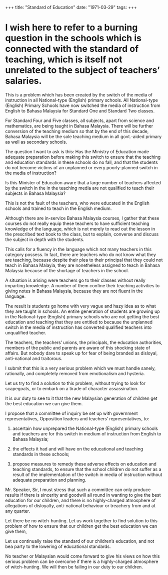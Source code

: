 +++ 
title: "Standard of Education"
date: "1971-03-29"
tags:
+++

# I wish here to refer to a burning question in the schools which is connected with the standard of teaching, which is itself not unrelated to the subject of teachers’ salaries.

This is a problem which has been created by the switch of the media of instruction in all National-type (English) primary schools. All National-type (English) Primary Schools have now switched the media of instruction from English to Bahasa Malaysia for Standard One and 
Standard Two classes.

For Standard Four and Five classes, all subjects, apart from science and mathematics, are being taught in Bahasa Malaysia. There will be further conversion of the teaching medium so that by the end of this decade, Bahasa Malaysia will be the sole teaching medium in all govt.-aided primary as well as secondary schools.</u>

The question I want to ask is this: Has the Ministry of Education made adequate preparation before making this switch to ensure that the teaching and education standards in these schools do no fall, and that the students do not become victims of an unplanned or every poorly-planned switch in the media of instruction?

Is this Minister of Education aware that a large number of teachers affected by the switch in the in the teaching media are not qualified to teach their subjects in Bahasa Malaysia?

This is not the fault of the teachers, who were educated in the English schools and trained to teach in the English medium.

Although there are in-service Bahasa Malaysia courses, I gather that these courses do not really equip these teachers to have sufficient teaching knowledge of the language, which is not merely to read out the lesson in the prescribed text book to the class, but to explain, converse and discuss the subject in depth with the students.

This calls for a fluency in the language which not many teachers in this category possess. In fact, there are teachers who do not know what they are teaching, because despite their plea to their principal that they could not teach in Bahasa Malayia, they are nonetheless assigned to teach in Bahasa Malaysia because of the shortage of teachers in the school.

A situation is arising were teachers go to their classes without really imparting knowledge. A number of them confine their teaching activities to giving notes in Bahasa Malaysia, because they are not fluent in the language.

The result is students go home with very vague and hazy idea as to what they are taught in schools. An entire generation of students are growing up in the National-type (English) primary schools who are not getting the best education and teaching that they are entitled to because the unplanned switch in the media of instruction has converted qualified teachers into unqualified teacher.

The teachers, the teachers’ unions, the principals, the education authorities, members of the public and parents are aware of this shocking state of affairs. But nobody dare to speak up for fear of being branded as disloyal, anti-national and traitorous.

I submit that this is a very serious problem which we must handle sanely, rationally, and completely removed from emotionalism and hysteria.

Let us try to find a solution to this problem, without trying to look for scapegoats, or to embark on a tirade of character assassination.

It is our duty to see to it that the new Malaysian generation of children get the best education we can give them.

I propose that a committee of inquiry be set up with government representatives, Opposition leaders and teachers’ representatives, to:

1. ascertain how unprepared the National-type (English) primary schools and teachers are for this switch in medium of instruction from English to Bahasa Malaysia;

2. the effects it had and will have on the educational and teaching standards in these schools;

3. propose measures to remedy these adverse effects on education and teaching standards, to ensure that the school children do not suffer as a result of the implementation of the switch in media of instruction without adequate preparation and planning.

Mr. Speaker, Sir, I must stress that such a committee can only produce results if there is sincerity and goodwill all round in wanting to give the best education for our children, and there is no highly-charged atmosphere of allegations of disloyalty, anti-national behaviour or treachery from and at any quarter.

Let there be no witch-hunting. Let us work together to find solution to this problem of how to ensure that our children get the best education we can give them,

Let us continually raise the standard of our children’s education, and not bea party to the lowering of educational standards.

No teacher or Malaysian would come forward to give his views on how this serious problem can be overcome if there is a highly-charged atmosphere of witch-hunting. We will then be failing in our duty to our children.
 
